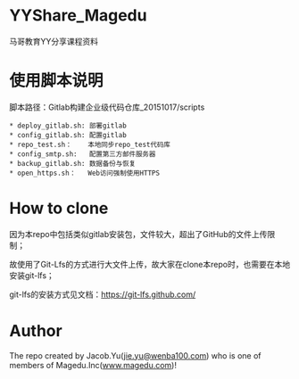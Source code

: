 # YYShare_Magedu
马哥教育YY分享课程资料

使用脚本说明
===========

脚本路径：Gitlab构建企业级代码仓库_20151017/scripts

	* deploy_gitlab.sh: 部署gitlab
	* config_gitlab.sh: 配置gitlab
	* repo_test.sh：    本地同步repo_test代码库
	* config_smtp.sh:   配置第三方邮件服务器
	* backup_gitlab.sh: 数据备份与恢复
	* open_https.sh：   Web访问强制使用HTTPS

How to clone
==========

因为本repo中包括类似gitlab安装包，文件较大，超出了GitHub的文件上传限制；

故使用了Git-Lfs的方式进行大文件上传，故大家在clone本repo时，也需要在本地安装git-lfs；

git-lfs的安装方式见文档：https://git-lfs.github.com/

Author
==========

The repo created by Jacob.Yu(jie.yu@wenba100.com) who is one of members of Magedu.Inc(www.magedu.com)! 

